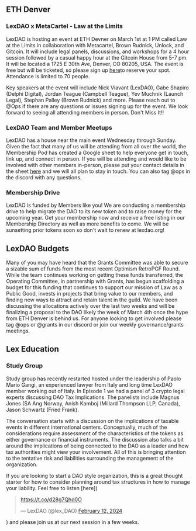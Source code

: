 ## ETH Denver

### LexDAO x MetaCartel - Law at the Limits
LexDAO is hosting an event at ETH Devner on March 1st at 1 PM called Law at the Limits in collaboration with Metacartel, Brown Rudnick, Unlock, and Gitcoin.  It will include legal panels, discussions, and workshops for a 4 hour session followed by a casual happy hour at the Gitcoin House from 5-7 pm.  It will be located a 1725 E 30th Ave, Denver, CO 80205, USA.  The event is free but will be ticketed, so please sign up [here](https://app.unlock-protocol.com/event/law-at-the-limits-denver-2024)to reserve your spot.  Attendance is limited to 70 people.  

Key speakers at the event will include Nick Viavant (LexDAO), Gabe Shapiro (Delphi Digital), Jordan Teague (Campbell Teague), Yev Muchnik (Launch Legal), Stephan Palley (Brown Rudnick) and more. Please reach out to @Ops if there are any questions or issues signing up for the event.  We look forward to seeing all attending members in person.  Don't Miss It!!

### LexDAO Team and Member Meetups
LexDAO has a house near the main event Wednesday through Sunday.  Given the fact that many of us will be attending from all over the world, the Membership Pod has created a Google sheet to help everyone get in touch, link up, and connect in person.  If you will be attending and would like to be involved with other members in-person, please put your contact details in the sheet [here](https://docs.google.com/spreadsheets/d/1_MZQ4oiu2T7hvcyuLdusBldQhyapFRg4cPMHWZyLdIk/edit?usp=sharing) and we will all plan to stay in touch.  You can also tag @ops in the discord with any questions.

### Membership Drive
LexDAO is funded by Members like you!  We are conducting a membership drive to help migrate the DAO to its new token and to raise money for the upcoming year.  Get your membership now and receive a free listing in our Membership Directory as well as more benefits to come.  We will be sunsetting prior tokens soon so don't wait to renew at lexdao.org!

## LexDAO Budgets
Many of you may have heard that the Grants Committee was able to secure a sizable sum of funds from the most recent Optimism RetroPGF Round.  While the team continues working on getting these funds transferred, the Operating Committee, in partnership with Grants, has begun scaffolding a budget for this funding that continues to support our mission of Law as a Public Good, invests in projects that bring value to our members, and finding new ways to attract and retain talent in the guild.  We have been discussing the allocations actively over the last two weeks and will be finalizing a proposal to the DAO likely the week of March 4th once the hype from ETH Denver is behind us.  For anyone looking to get involved please tag @ops or @grants in our discord or join our weekly governance/grants meetings.

## Lex Education 
### Study Group
Study group has recently restarted hosted under the leadership of Paolo Mario Gangi, an experienced lawyer from Italy and long time LexDAO member working out of Italy.  In Episode 1 we had a panel of 3 crypto legal experts discussing DAO Tax Implications.  The panelists include Magnus Jones (SA Ang Norway, Anish Kamboj (Millard Thompson LLP, Canada),  Jason Schwartz (Fried Frank).  

The conversation starts with a discussion on the implications of taxable events in different international centers.  Conceptually, much of the considerations require assessment of the characteristics of the tokens as either governance or financial instruments.  The discussion also talks a bit around the implications of being connected to the DAO as a leader and how tax authorities might view your involvement.  All of this is bringing attention to the tentative risk and liabilities surrounding the management of the organization.  

If you are looking to start a DAO style organization, this is a great thought starter for how to consider planning around tax structures in how to manage your liability.  Feel free to listen [here](<blockquote class="twitter-tweet"><p lang="zxx" dir="ltr"><a href="https://t.co/d28g7Qhd0O">https://t.co/d28g7Qhd0O</a></p>&mdash; LexDAO (@lex_DAO) <a href="https://twitter.com/lex_DAO/status/1757072866032435229?ref_src=twsrc%5Etfw">February 12, 2024</a></blockquote> <script async src="https://platform.twitter.com/widgets.js" charset="utf-8"></script>) and please join us at our next session in a few weeks.